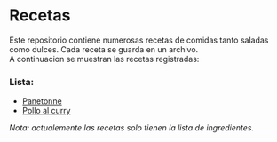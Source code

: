 # Recetas
Este repositorio contiene numerosas recetas de comidas tanto saladas como dulces. Cada receta se guarda en un archivo.  
A continuacion se muestran las recetas registradas:

### Lista:
- [Panetonne](https://github.com/jabn1/Recetas/blob/main/panetonne.txt)
- [Pollo al curry](https://github.com/jabn1/Recetas/blob/main/pollo%20al%20curry.txt)

_Nota: actualemente las recetas solo tienen la lista de ingredientes._
